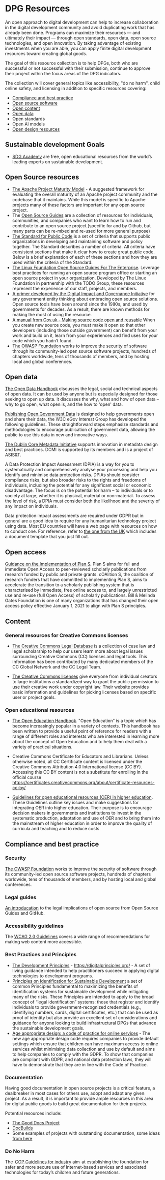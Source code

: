 # DPG Resources 
An open approach to digital development can help to increase collaboration in the digital development community and avoid duplicating work that has already been done. Programs can maximize their resources — and ultimately their impact — through open standards, open data, open source technologies, and open innovation. By taking advantage of existing investments when you are able, you can apply finite digital development resources toward creating global goods.

The goal of this resource collection is to help DPGs, both who are successful or not successful with their submission, continue to approve their project within the focus areas of the DPG indicators. 

The collection will cover general topics like accessibility, "do no harm", child online safety, and licensing in addition to specific resources covering: 
* [Compliance and best practice](https://github.com/DPGAlliance/DPG-Resources/blob/main/bestpractice.md)
* [Open source software](https://github.com/DPGAlliance/DPG-Resources/blob/main/opensource.md) 
* [Open content](https://github.com/DPGAlliance/DPG-Resources/blob/main/content.md)
* [Open data](https://github.com/DPGAlliance/DPG-Resources/blob/main/data.md)  
* Open standards 
* Open AI models 
* [Open design resources](https://github.com/DPGAlliance/DPG-Resources/blob/main/opendesign.md)


## Sustainable development Goals

- [SDG Academy](https://sdgacademy.org/) are free, open educational resources from the world’s leading experts on sustainable development.

## Open Source resources

- [The Apache Project Maturity Model](https://community.apache.org/apache-way/apache-project-maturity-model.html) - A suggested framework for evaluating the overall maturity of an Apache project community and the codebase that it maintains. While this model is specific to Apache projects many of these factors are important for any open source project.
- The [Open Source Guides](https://opensource.guide/) are a collection of resources for individuals, communities, and companies who want to learn how to run and contribute to an open source project.(specific for and by Github, but many parts can be re-mixed and re-used for more general purpose)
- [The Standard for Public Code](https://github.com/publiccodenet/standard/blob/develop/introduction.md) is a set of criteria that supports public organizations in developing and maintaining software and policy together. The Standard describes a number of criteria. All criteria have consistent sections that make it clear how to create great public code. Below is a brief explanation of each of these sections and how they are used within the criteria of the Standard.
- [The Linux Foundation Open Source Guides For The Enterprise](https://www.linuxfoundation.org/resources/open-source-guides/). Leverage best practices for running an open source program office or starting an open source project in your organization. Developed by The Linux Foundation in partnership with the TODO Group, these resources represent the experience of our staff, projects, and members.
- [A primer developed by the Digital Impact and Governance Initiative](https://www.newamerica.org/digital-impact-governance-initiative/reports/building-and-reusing-open-source-tools-government/) for any government entity thinking about embracing open source solutions. Open source tools have been around since the 1980s, and used by governments for decades. As a result, there are known methods for making the most of using the resource.
- [A manual from Gov.uk - Making source code open and reusable](https://www.gov.uk/service-manual/technology/making-source-code-open-and-reusable) When you create new source code, you must make it open so that other developers (including those outside government) can benefit from your work and build on it, learn from your experiences and find uses for your code which you hadn’t found.
- [The OWASP Foundation](https://owasp.org/) works to improve the security of software through its community-led open source software projects, hundreds of chapters worldwide, tens of thousands of members, and by hosting local and global conferences.

## Open data 

[The Open Data Handbook](http://opendatahandbook.org/guide/en/) discusses the legal, social and technical aspects of open data. It can be used by anyone but is especially designed for those seeking to open up data. It discusses the why, what and how of open data – why to go open, what open is, and the how to &#39;open&#39; data.

[Publishing Open Government Data](https://www.w3.org/TR/gov-data/) Is designed to help governments open and share their data, the W3C eGov Interest Group has developed the following guidelines. These straightforward steps emphasize standards and methodologies to encourage publication of government data, allowing the public to use this data in new and innovative ways.

[The Dublin Core Metadata Initiative](https://dublincore.org/) supports innovation in metadata design and best practices. DCMI is supported by its members and is a project of ASIS&T.


A Data Protection Impact Assessment (DPIA) is a way for you to systematically and comprehensively analyse your processing and help you identify and minimise data protection risks. DPIAs should consider compliance risks, but also broader risks to the rights and freedoms of individuals, including the potential for any significant social or economic disadvantage. The focus is on the potential for harm – to individuals or to society at large, whether it is physical, material or non-material. To assess the level of risk, a DPIA must consider both the likelihood and the severity of any impact on individuals.

Data protection impact assessments are required under GDPR but in general are a good idea to require for any humanitarian technology project using data. Most EU countries will have a web page with resources on how to conduct one. For reference, refer to [the one from the UK](https://ico.org.uk/for-organisations/guide-to-data-protection/guide-to-the-general-data-protection-regulation-gdpr/accountability-and-governance/data-protection-impact-assessments/) which includes a document template that you just fill out.

## Open access
[Guidance on the Implementation of Plan S](https://www.coalition-s.org/guidance-on-the-implementation-of-plan-s/). Plan S aims for full and immediate Open Access to peer-reviewed scholarly publications from research funded by public and private grants. cOAlition S, the coalition of research funders that have committed to implementing Plan S, aims to accelerate the transition to a scholarly publishing system that is characterised by immediate, free online access to, and largely unrestricted use and re-use (full Open Access) of scholarly publications. Bill & Melinda Gates Foundation is one of many organizations that has changed their open access policy effective January 1, 2021 to align with Plan S principles.

## Content

### 



### General resources for Creative Commons licenses
- [The Creative Commons Legal Database](https://creativecommons.org/2020/12/03/explore-the-new-cc-legal-database-site/) is a collection of case law and legal scholarship to help our users learn more about legal issues surrounding Creative Commons (CC) licenses and legal tools. This information has been contributed by many dedicated members of the CC Global Network and the CC Legal Team. 

- [The Creative Commons licenses](https://creativecommons.org/about/cclicenses/) give everyone from individual creators to large institutions a standardized way to grant the public permission to use their creative work under copyright law. Their website provides basic information and guidelines for picking licenses based on specific user or project goals.


### Open educational resources

- [The Open Education Handbook](https://en.wikibooks.org/wiki/Open_Education_Handbook). &quot;Open Education&quot; is a topic which has become increasingly popular in a variety of contexts. This handbook has been written to provide a useful point of reference for readers with a range of different roles and interests who are interested in learning more about the concept of Open Education and to help them deal with a variety of practical situations.

- Creative Commons Certificate for Educators and Librarians. Unless otherwise noted, all CC Certificate content is licensed under the Creative Commons Attribution 4.0 International license (CC BY). Accessing this CC BY content is not a substitute for enrolling in the official course
https://certificates.creativecommons.org/about/certificate-resources-cc-by/

- [Guidelines for open educational resources (OER) in higher education](https://unesdoc.unesco.org/ark:/48223/pf0000213605). These Guidelines outline key issues and make suggestions for integrating OER into higher education. Their purpose is to encourage decision makers in governments and institutions to invest in the systematic production, adaptation and use of OER and to bring them into the mainstream of higher education in order to improve the quality of curricula and teaching and to reduce costs.

## Compliance and best practice 

### Security
[The OWASP Foundation](https://owasp.org/) works to improve the security of software through its community-led open source software projects, hundreds of chapters worldwide, tens of thousands of members, and by hosting local and global conferences.

### Legal guides
[An introducation](https://opensource.guide/legal/) to the legal implications of open source from Open Source Guides and GitHub. 


### Accessibility guidelines

The [WCAG 2.0 Guidelines](https://www.w3.org/WAI/standards-guidelines/wcag/) covers a wide range of recommendations for making web content more accessible. 


### Best Practices and Principles

- [The Development Principles](https://digitalprinciples.org/) - https://digitalprinciples.org/ - A set of living guidance intended to help practitioners succeed in applying digital technologies to development programs.
- [Principles on Identification for Sustainable Development](https://www.idprinciples.org) a set of common Principles fundamental to maximizing the benefits of identification systems for sustainable development while mitigating many of the risks. These Principles are intended to apply to the broad concept of “legal identification” systems: those that register and identify individuals to provide government-recognized credentials (e.g., identifying numbers, cards, digital certificates, etc.) that can be used as proof of identity but also provide an excellent set of considerations and guidance for anyone looking to build infrastructural DPGs that advance the sustainable development goals. 
- [Age appropriate design: a code of practice for online services](https://ico.org.uk/for-organisations/guide-to-data-protection/ico-codes-of-practice/age-appropriate-design-a-code-of-practice-for-online-services/) -  The new age appropriate design code requires companies to provide default settings which ensure that children can have maximum access to online services whilst minimising data collection and use by default and aims to help companies to comply with the GDPR. To show that companies are compliant with GDPR, and national data protection laws, they will have to demonstrate that they are in line with the Code of Practice.

### Documentation
Having good documentation in open source projects is a critical feature, a dealbreaker in most cases for others use, adopt and adapt any given project. As a result, it is important to provide ample resources in this area for digital public goods to build great documentation for their projects.

Potential resources include:
* [The Good Docs Project](https://thegooddocsproject.dev/)
* [DocBuilds](https://www.docbuilds.com/)
* Some examples of projects with outstanding documentation, some ideas [from here](https://unicef.github.io/inventory/documentation/hall-of-fame/)

### Do No Harm

The  [COP Guidelines for industry](https://www.itu-cop-guidelines.com/industry?lang=fr) aim  at establishing the foundation for safer and more secure use of Internet-based services and associated technologies for today’s children and future generations.
